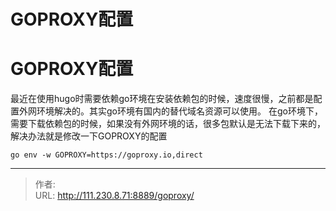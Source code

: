 # GOPROXY配置

# GOPROXY配置
最近在使用hugo时需要依赖go环境在安装依赖包的时候，速度很慢，之前都是配置外网环境解决的。其实go环境有国内的替代域名资源可以使用。
在go环境下，需要下载依赖包的时候，如果没有外网环境的话，很多包默认是无法下载下来的，解决办法就是修改一下GOPROXY的配置
```
go env -w GOPROXY=https://goproxy.io,direct
```


---

> 作者:   
> URL: http://111.230.8.71:8889/goproxy/  

